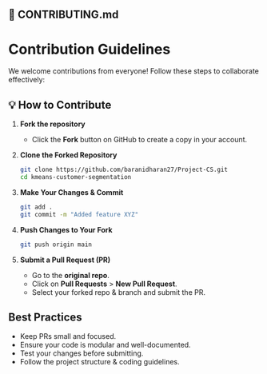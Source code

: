 ## 📜 CONTRIBUTING.md

# Contribution Guidelines

We welcome contributions from everyone! Follow these steps to collaborate effectively:

## 💡 How to Contribute
1. **Fork the repository**
   - Click the **Fork** button on GitHub to create a copy in your account.

2. **Clone the Forked Repository**
   ```bash
   git clone https://github.com/baranidharan27/Project-CS.git
   cd kmeans-customer-segmentation
   ```

3. **Make Your Changes & Commit**
   ```bash
   git add .
   git commit -m "Added feature XYZ"
   ```

4. **Push Changes to Your Fork**
   ```bash
   git push origin main
   ```

5. **Submit a Pull Request (PR)**
   - Go to the **original repo**.
   - Click on **Pull Requests** > **New Pull Request**.
   - Select your forked repo & branch and submit the PR.

## Best Practices
- Keep PRs small and focused.
- Ensure your code is modular and well-documented.
- Test your changes before submitting.
- Follow the project structure & coding guidelines.

